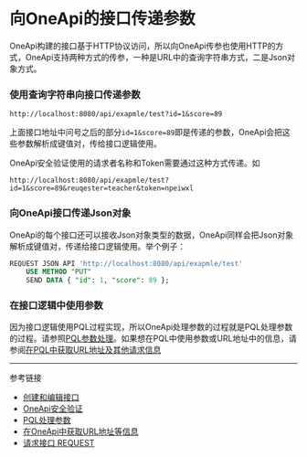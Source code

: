 # 向OneApi的接口传递参数
OneApi构建的接口基于HTTP协议访问，所以向OneApi传参也使用HTTP的方式，OneApi支持两种方式的传参，一种是URL中的查询字符串方式，二是Json对象方式。

### 使用查询字符串向接口传递参数
```
http://localhost:8080/api/exapmle/test?id=1&score=89
```
上面接口地址中问号之后的部分`id=1&score=89`即是传递的参数，OneApi会把这些参数解析成键值对，传给接口逻辑使用。

OneApi安全验证使用的请求者名称和Token需要通过这种方式传递。如
```
http://localhost:8080/api/exapmle/test?id=1&score=89&reuqester=teacher&token=npeiwxl
```

### 向OneApi接口传递Json对象
OneApi的每个接口还可以接收Json对象类型的数据，OneApi同样会把Json对象解析成键值对，传递给接口逻辑使用。举个例子：
```sql
REQUEST JSON API 'http://localhost:8080/api/exapmle/test'
    USE METHOD "PUT"
    SEND DATA { "id": 1, "score": 89 };
```

### 在接口逻辑中使用参数
因为接口逻辑使用PQL过程实现，所以OneApi处理参数的过程就是PQL处理参数的过程。请参照[PQL参数处理](/pql/params.md)。如果想在PQL中使用参数或URL地址中的信息，请参阅[在PQL中获取URL地址及其他请求信息](/oneapi/request.md)

---
参考链接

* [创建和编辑接口](/oneapi/edit.md)
* [OneApi安全验证](/oneapi/token.md)
* [PQL处理参数](/pql/param.md)
* [在OneApi中获取URL地址等信息](/oneapi/request.md)
* [请求接口 REQUEST](/pql/request.md)